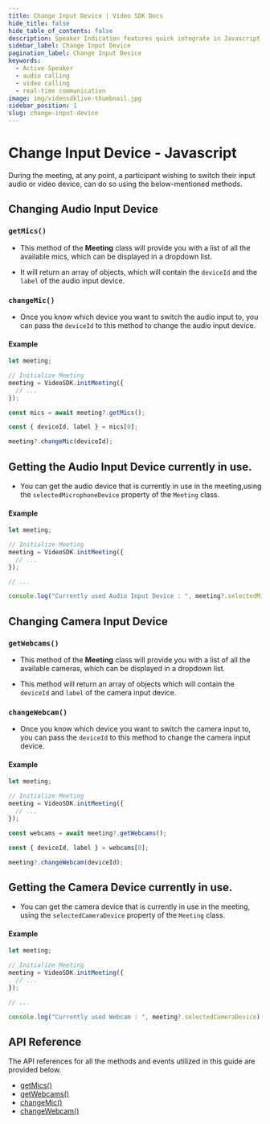 ```yaml
---
title: Change Input Device | Video SDK Docs
hide_title: false
hide_table_of_contents: false
description: Speaker Indication features quick integrate in Javascript, React JS, Android, IOS, React Native, Flutter with Video SDK to add live video & audio conferencing to your applications.
sidebar_label: Change Input Device
pagination_label: Change Input Device
keywords: 
  - Active Speaker
  - audio calling
  - video calling
  - real-time communication
image: img/videosdklive-thumbnail.jpg
sidebar_position: 1
slug: change-input-device
---
```


# Change Input Device - Javascript

During the meeting, at any point, a participant wishing to switch their input audio or video device, can do so using the below-mentioned methods.

## Changing Audio Input Device

### `getMics()`

- This method of the **Meeting** class will provide you with a list of all the available mics, which can be displayed in a dropdown list.

- It will return an array of objects, which will contain the `deviceId` and  the `label` of the audio input device.

### `changeMic()`

- Once you know which device you want to switch the audio input to, you can pass the `deviceId` to this method to change the audio input device.

#### Example

```js
let meeting;

// Initialize Meeting
meeting = VideoSDK.initMeeting({
  // ...
});

const mics = await meeting?.getMics();

const { deviceId, label } = mics[0];

meeting?.changeMic(deviceId);
```

## Getting the Audio Input Device currently in use.

- You can get the audio device that is currently in use in the meeting,using the `selectedMicrophoneDevice` property of the `Meeting` class.

#### Example

```js
let meeting;

// Initialize Meeting
meeting = VideoSDK.initMeeting({
  // ...
});

// ...

console.log("Currently used Audio Input Device : ", meeting?.selectedMicrophoneDevice);
```

## Changing Camera Input Device

### `getWebcams()`

- This method of the **Meeting** class will provide you with a list of all the available cameras, which can be displayed in a dropdown list.

- This method will return an array of objects which will contain the `deviceId` and `label` of the camera input device.

### `changeWebcam()`

- Once you know which device you want to switch the camera input to, you can pass the `deviceId` to this method to change the camera input device.

#### Example

```js
let meeting;

// Initialize Meeting
meeting = VideoSDK.initMeeting({
  // ...
});

const webcams = await meeting?.getWebcams();

const { deviceId, label } = webcams[0];

meeting?.changeWebcam(deviceId);
```

## Getting the Camera Device currently in use.

- You can get the camera device that is currently in use in the meeting, using the `selectedCameraDevice` property of the `Meeting` class.

#### Example

```js
let meeting;

// Initialize Meeting
meeting = VideoSDK.initMeeting({
  // ...
});

// ...

console.log("Currently used Webcam : ", meeting?.selectedCameraDevice);
```

## API Reference

The API references for all the methods and events utilized in this guide are provided below.

- [getMics()](/javascript/api/sdk-reference/meeting-class/methods#getmics)
- [getWebcams()](/javascript/api/sdk-reference/meeting-class/methods#getwebcams)
- [changeMic()](/javascript/api/sdk-reference/meeting-class/methods#changemic)
- [changeWebcam()](/javascript/api/sdk-reference/meeting-class/methods#changewebcam)
